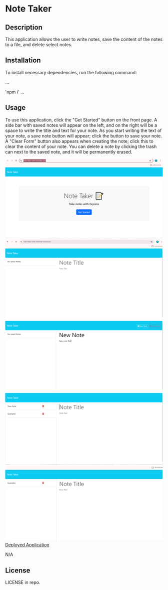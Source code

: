 # Note Taker

## Description

This application allows the user to write notes, save the content of the notes to a file, and delete select notes.

## Installation

To install necessary dependencies, run the following command:

...

'npm i'
...

## Usage

To use this application, click the "Get Started" button on the front page. A side bar with saved notes will appear on the left, and on the right will be a space to write the title and text for your note. As you start writing the text of your note, a save note button will appear; click the button to save your note. A "Clear Form" button also appears when creating the note; click this to clear the content of your note. You can delete a note by clicking the trash can next to the saved note, and it will be permanently erased.

![Home Page](./images/Home_Page.PNG)
![Notes Page](./images/Notes_Page.PNG)
![Creating Note](./images/Creating_Note.PNG)
![Saved Notes](./images/Notes_Saved.PNG)
![Note Deleted](./images/Note_Deleted.PNG)
[Deployed Application](https://note-taker-xufm.onrender.com/)

N/A

## License

LICENSE in repo.
